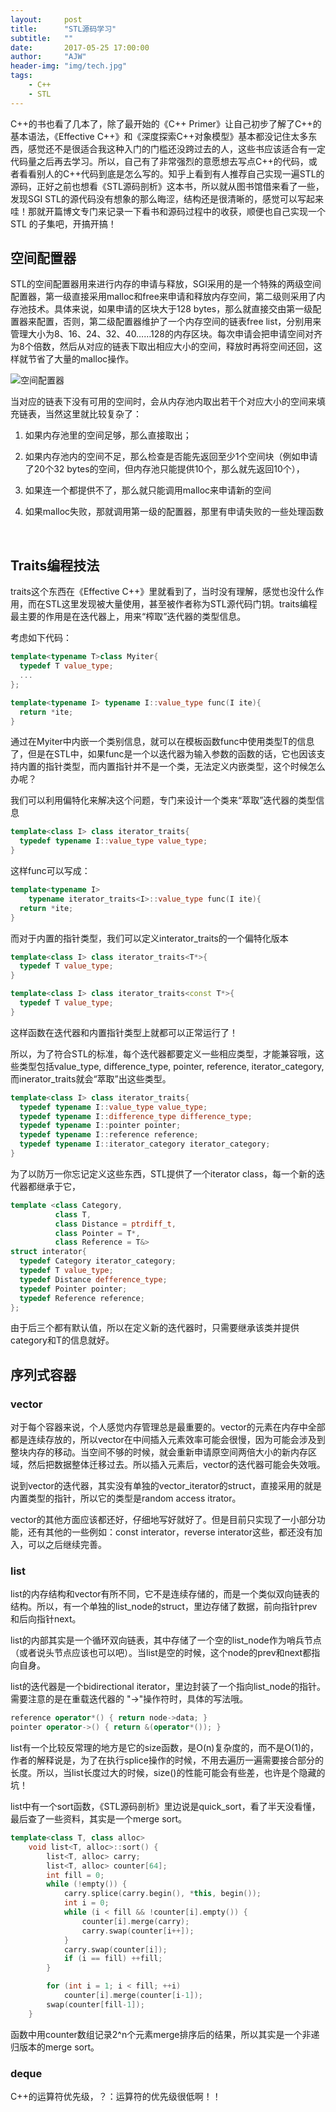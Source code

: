 ```yaml
---
layout:     post
title:      "STL源码学习"
subtitle:   ""
date:       2017-05-25 17:00:00
author:     "AJW"
header-img: "img/tech.jpg"
tags:
    - C++
    - STL
---
```


C++的书也看了几本了，除了最开始的《C++ Primer》让自己初步了解了C++的基本语法，《Effective C++》和《深度探索C++对象模型》基本都没记住太多东西，感觉还不是很适合我这种入门的门槛还没跨过去的人，这些书应该适合有一定代码量之后再去学习。所以，自己有了非常强烈的意愿想去写点C++的代码，或者看看别人的C++代码到底是怎么写的。知乎上看到有人推荐自己实现一遍STL的源码，正好之前也想看《STL源码剖析》这本书，所以就从图书馆借来看了一些，发现SGI STL的源代码没有想象的那么晦涩，结构还是很清晰的，感觉可以写起来哇！那就开篇博文专门来记录一下看书和源码过程中的收获，顺便也自己实现一个STL 的子集吧，开搞开搞！

## 空间配置器

STL的空间配置器用来进行内存的申请与释放，SGI采用的是一个特殊的两级空间配置器，第一级直接采用malloc和free来申请和释放内存空间，第二级则采用了内存池技术。具体来说，如果申请的区块大于128 bytes，那么就直接交由第一级配置器来配置，否则，第二级配置器维护了一个内存空间的链表free list，分别用来管理大小为8、16、24、32、40……128的内存区块。每次申请会把申请空间对齐为8个倍数，然后从对应的链表下取出相应大小的空间，释放时再将空间还回，这样就节省了大量的malloc操作。

![空间配置器](/img/in-post/STL/free_list.PNG)

当对应的链表下没有可用的空间时，会从内存池内取出若干个对应大小的空间来填充链表，当然这里就比较复杂了：

1. 如果内存池里的空间足够，那么直接取出；

2. 如果内存池内的空间不足，那么检查是否能先返回至少1个空间块（例如申请了20个32 bytes的空间，但内存池只能提供10个，那么就先返回10个），

3. 如果连一个都提供不了，那么就只能调用malloc来申请新的空间

4. 如果malloc失败，那就调用第一级的配置器，那里有申请失败的一些处理函数

   ​



## Traits编程技法

traits这个东西在《Effective C++》里就看到了，当时没有理解，感觉也没什么作用，而在STL这里发现被大量使用，甚至被作者称为STL源代码门钥。traits编程最主要的作用是在迭代器上，用来“榨取”迭代器的类型信息。

考虑如下代码：

```c++
template<typename T>class Myiter{
  typedef T value_type;
  ...
};

template<typename I> typename I::value_type func(I ite){
  return *ite;
}
```

通过在Myiter中内嵌一个类别信息，就可以在模板函数func中使用类型T的信息了，但是在STL中，如果func是一个以迭代器为输入参数的函数的话，它也因该支持内置的指针类型，而内置指针并不是一个类，无法定义内嵌类型，这个时候怎么办呢？

我们可以利用偏特化来解决这个问题，专门来设计一个类来“萃取”迭代器的类型信息

```c++
template<class I> class iterator_traits{
  typedef typename I::value_type value_type;
}
```

这样func可以写成：

```c++
template<typename I> 
	typename iterator_traits<I>::value_type func(I ite){
  return *ite;
}
```

而对于内置的指针类型，我们可以定义interator_traits的一个偏特化版本

```c++
template<class I> class iterator_traits<T*>{
  typedef T value_type;
}

template<class I> class iterator_traits<const T*>{
  typedef T value_type;
}
```

这样函数在迭代器和内置指针类型上就都可以正常运行了！

所以，为了符合STL的标准，每个迭代器都要定义一些相应类型，才能兼容哦，这些类型包括value_type, difference_type, pointer, reference, iterator_category, 而inerator_traits就会“萃取”出这些类型。

```C++
template<class I> class iterator_traits{
  typedef typename I::value_type value_type;
  typedef typename I::difference_type difference_type;
  typedef typename I::pointer pointer;
  typedef typename I::reference reference;
  typedef typename I::iterator_category iterator_category;
}
```

为了以防万一你忘记定义这些东西，STL提供了一个iterator class，每一个新的迭代器都继承于它，

```C++
template <class Category,
		  class T,
		  class Distance = ptrdiff_t,
		  class Pointer = T*,
		  class Reference = T&>
struct interator{
  typedef Category iterator_category;
  typedef T value_type;
  typedef Distance defference_type;
  typedef Pointer pointer;
  typedef Reference reference;
};
```

由于后三个都有默认值，所以在定义新的迭代器时，只需要继承该类并提供category和T的信息就好。

## 序列式容器

### vector

对于每个容器来说，个人感觉内存管理总是最重要的。vector的元素在内存中全部都是连续存放的，所以vector在中间插入元素效率可能会很慢，因为可能会涉及到整块内存的移动。当空间不够的时候，就会重新申请原空间两倍大小的新内存区域，然后把数据整体迁移过去。所以插入元素后，vector的迭代器可能会失效哦。

说到vector的迭代器，其实没有单独的vector_iterator的struct，直接采用的就是内置类型的指针，所以它的类型是random access itrator。

vector的其他方面应该都还好，仔细地写好就好了。但是目前只实现了一小部分功能，还有其他的一些例如：const interator，reverse interator这些，都还没有加入，可以之后继续完善。

### list

list的内存结构和vector有所不同，它不是连续存储的，而是一个类似双向链表的结构。所以，有一个单独的list_node的struct，里边存储了数据，前向指针prev和后向指针next。

list的内部其实是一个循环双向链表，其中存储了一个空的list_node作为哨兵节点（或者说头节点应该也可以吧）。当list是空的时候，这个node的prev和next都指向自身。

list的迭代器是一个bidirectional iterator，里边封装了一个指向list_node的指针。需要注意的是在重载迭代器的 "->"操作符时，具体的写法哦。

```C++
reference operator*() { return node->data; }
pointer operator->() { return &(operator*()); }
```

list有一个比较反常理的地方是它的size函数，是O(n)复杂度的，而不是O(1)的，作者的解释说是，为了在执行splice操作的时候，不用去遍历一遍需要接合部分的长度。所以，当list长度过大的时候，size()的性能可能会有些差，也许是个隐藏的坑！

list中有一个sort函数，《STL源码剖析》里边说是quick_sort，看了半天没看懂，最后查了一些资料，其实是一个merge sort。

```C++
template<class T, class alloc>
	void list<T, alloc>::sort() {
		list<T, alloc> carry;
		list<T, alloc> counter[64];
		int fill = 0;
		while (!empty()) {
			carry.splice(carry.begin(), *this, begin());
			int i = 0;
			while (i < fill && !counter[i].empty()) {
				counter[i].merge(carry);
				carry.swap(counter[i++]);
			}
			carry.swap(counter[i]);
			if (i == fill) ++fill;
		}

		for (int i = 1; i < fill; ++i)
			counter[i].merge(counter[i-1]);
		swap(counter[fill-1]);
	}
```

函数中用counter数组记录2^n个元素merge排序后的结果，所以其实是一个非递归版本的merge sort。

### deque

C++的运算符优先级，？：运算符的优先级很低啊！！